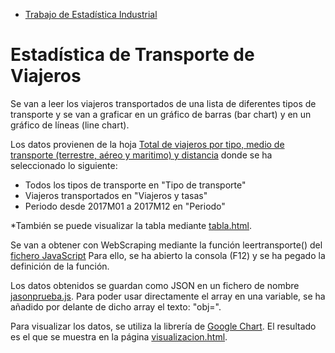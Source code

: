 
- [Trabajo de Estadística Industrial](practicas/visualizacion4)
# Estadística de Transporte de Viajeros
Se van a leer los viajeros transportados de una lista de diferentes tipos de transporte y se van a graficar en un gráfico de barras (bar chart) y en un gráfico de líneas (line chart).

Los datos provienen de la hoja [Total de viajeros por tipo, medio de transporte (terrestre, aéreo y maritimo) y distancia](https://www.ine.es/jaxiT3/Tabla.htm?t=20239) donde se ha seleccionado lo siguiente:
- Todos los tipos de transporte en "Tipo de transporte"
- Viajeros transportados en "Viajeros y tasas"
- Periodo desde 2017M01 a 2017M12 en "Periodo"

*También se puede visualizar la tabla mediante [tabla.html](../geocoordenadas/tabla.html).

Se van a obtener con WebScraping mediante la función leertransporte() del [fichero JavaScript](../geocoordenadas/leertransporte.js)
Para ello, se ha abierto la consola (F12) y se ha pegado la definición de la función. 

Los datos obtenidos se guardan como JSON en un fichero de nombre [jasonprueba.js](../geocoordenadas/jasonprueba.js). Para poder usar directamente el array en una variable, se ha añadido por delante de dicho array el texto: "obj=".

Para visualizar los datos, se utiliza la librería de [Google Chart](https://developers.google.com/chart/). El resultado es el que se muestra en la página [visualizacion.html](../geocoordenadas/visualizacion.html).





